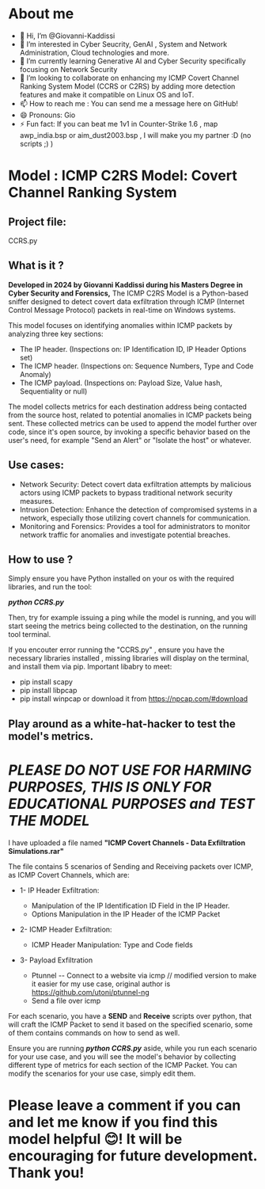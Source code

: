 # About me
- 👋 Hi, I’m @Giovanni-Kaddissi
- 👀 I’m interested in Cyber Seucrity, GenAI , System and Network Administration, Cloud technologies and more.
- 🌱 I’m currently learning Generative AI and Cyber Security specifically focusing on Network Security
- 💞️ I’m looking to collaborate on enhancing my ICMP Covert Channel Ranking System Model (CCRS or C2RS) by adding more detection features and make it compatible on Linux OS and IoT.
- 📫 How to reach me : You can send me a message here on GitHub!
- 😄 Pronouns: Gio
- ⚡ Fun fact: If you can beat me 1v1 in Counter-Strike 1.6 , map awp_india.bsp or aim_dust2003.bsp , I will make you my partner :D (no scripts ;) )



# Model : ICMP C2RS Model: Covert Channel Ranking System

## Project file:
CCRS.py


## What is it ? 
**Developed in 2024 by Giovanni Kaddissi during his Masters Degree in Cyber Security and Forensics,** The ICMP C2RS Model is a Python-based sniffer designed to detect covert data exfiltration through ICMP (Internet Control Message Protocol) packets in real-time on Windows systems.


This model focuses on identifying anomalies within ICMP packets by analyzing three key sections: 
- The IP header. (Inspections on: IP Identification ID, IP Header Options set)
- The ICMP header. (Inspections on: Sequence Numbers, Type and Code Anomaly)
- The ICMP payload. (Inspections on: Payload Size, Value hash, Sequentiality or null)

The model collects metrics for each destination address being contacted from the source host, related to potential anomalies in ICMP packets being sent.
These collected metrics can be used to append the model further over code, since it's open source, by invoking a specific behavior based on the user's need, for example "Send an Alert" or "Isolate the host" or whatever.


## Use cases:
- Network Security: Detect covert data exfiltration attempts by malicious actors using ICMP packets to bypass traditional network security measures.
- Intrusion Detection: Enhance the detection of compromised systems in a network, especially those utilizing covert channels for communication.
- Monitoring and Forensics: Provides a tool for administrators to monitor network traffic for anomalies and investigate potential breaches.

## How to use ?
Simply ensure you have Python installed on your os with the required libraries, and run the tool:

**_python CCRS.py_**


Then, try for example issuing a ping while the model is running, and you will start seeing the metrics being collected to the destination, on the running tool terminal.


If you encouter error running the "CCRS.py" , ensure you have the necessary libraries installed , missing libraries will display on the terminal, and install them via pip.
Important libabry to meet:
- pip install scapy
- pip install libpcap
- pip install winpcap or download it from https://npcap.com/#download




## Play around as a white-hat-hacker to test the model's metrics.

***PLEASE DO NOT USE FOR HARMING PURPOSES, THIS IS ONLY FOR EDUCATIONAL PURPOSES and TEST THE MODEL***
======================================================================================================

I have uploaded a file named **"ICMP Covert Channels - Data Exfiltration Simulations.rar"**

The file contains 5 scenarios of Sending and Receiving packets over ICMP, as ICMP Covert Channels, which are:
- 1- IP Header Exfiltration:
	- Manipulation of the IP Identification ID Field in the IP Header.
	- Options Manipulation in the IP Header of the ICMP Packet


- 2- ICMP Header Exfiltration:
	 - ICMP Header Manipulation: Type and Code fields

- 3- Payload Exfiltration
	- Ptunnel -- Connect to a website via icmp // modified version to make it easier for my use case, original author is https://github.com/utoni/ptunnel-ng
	- Send a file over icmp


For each scenario, you have a **SEND** and **Receive** scripts over python, that will craft the ICMP Packet to send it based on the specified scenario, some of them contains commands on how to send as well.

Ensure you are running **_python CCRS.py_** aside, while you run each scenario for your use case, and you will see the model's behavior by collecting different type of metrics for each section of the ICMP Packet. You can modify the scenarios for your use case, simply edit them.



# Please leave a comment if you can and let me know if you find this model helpful 😊! It will be encouraging for future development. Thank you!
